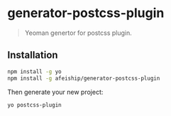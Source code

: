 # generator-postcss-plugin
> Yeoman genertor for postcss plugin.

## Installation
```bash
npm install -g yo
npm install -g afeiship/generator-postcss-plugin
```

Then generate your new project:

```bash
yo postcss-plugin
```
